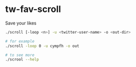 # tw-fav-scroll
Save your likes

```bash
./scroll [-loop <n>] -u <twitter-user-name> -o <out-dir>

# for example
./scroll -loop 0 -u cympfh -o out

# to see more
./scrool --help
```


